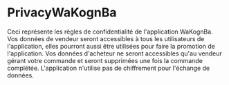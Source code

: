 # PrivacyWaKognBa

Ceci représente les règles de confidentialité de l'application WaKognBa.
Vos données de vendeur seront accessibles à tous les utilisateurs de l'application, elles pourront aussi être utilisées pour faire la promotion de l'application.
Vos données d'acheteur ne seront accessibles qu'au vendeur gérant votre commande et seront supprimées une fois la commande complétée.
L'application n'utilise pas de chiffrement pour l'échange de données.
